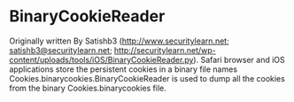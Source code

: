 # BinaryCookieReader
Originally written By Satishb3 (http://www.securitylearn.net; satishb3@securitylearn.net; http://securitylearn.net/wp-content/uploads/tools/iOS/BinaryCookieReader.py). Safari browser and iOS applications store the persistent cookies in a binary file names Cookies.binarycookies.BinaryCookieReader is used to dump all the cookies from the binary Cookies.binarycookies file.
